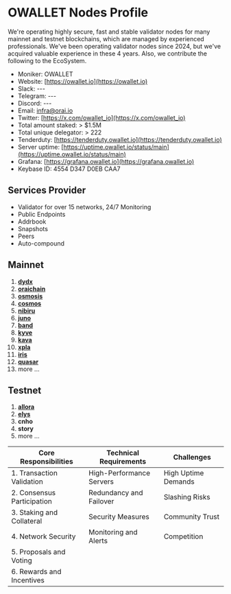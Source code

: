 # OWALLET Nodes Profile

We're operating highly secure, fast and stable validator nodes for many mainnet and testnet blockchains, which are managed by experienced professionals. We've been operating validator nodes since 2024, but we've acquired valuable experience in these 4 years. Also, we contribute the following to the EcoSystem.

- Moniker: OWALLET
- Website: [https://owallet.io](https://owallet.io)
- Slack: ---
- Telegram: ---
- Discord: ---
- Email: infra@orai.io
- Twitter: [https://x.com/owallet_io](https://x.com/owallet_io)
- Total amount staked: > $1.5M
- Total unique delegator: > 222
- Tenderduty: [https://tenderduty.owallet.io](https://tenderduty.owallet.io)
- Server uptime: [https://uptime.owallet.io/status/main](https://uptime.owallet.io/status/main)
- Grafana: [https://grafana.owallet.io](https://grafana.owallet.io)
- Keybase ID: 4554 D347 D0EB CAA7

## Services Provider

- Validator for over 15 networks, 24/7 Monitoring
- Public Endpoints
- Addrbook
- Snapshots
- Peers
- Auto-compound

## Mainnet

1. [**dydx**](/mainnet/dydx.md)
2. [**oraichain**](/mainnet/oraichain.md)
3. [**osmosis**](/mainnet/osmosis.md)
4. [**cosmos**](/mainnet/cosmos.md)
5. [**nibiru**](/mainnet/nibiru.md)
6. [**juno**](/mainnet/juno.md)
7. [**band**](/mainnet/band.md)
8. [**kyve**](/mainnet/kyve.md)
9. [**kava**](/mainnet/kava.md)
10. [**xpla**](/mainnet/xpla.md)
11. [**iris**](/mainnet/iris.md)
12. [**quasar**](/mainnet/quasar.md)
13. more ...

## Testnet

1. [**allora**](/testnet/allora.md)
2. [**elys**](/testnet/elys.md)
3. **cnho**
4. **story**
5. more ...

| Core Responsibilities      | Technical Requirements   | Challenges          |
|----------------------------|--------------------------|---------------------|
| 1. Transaction Validation  | High-Performance Servers | High Uptime Demands |
| 2. Consensus Participation | Redundancy and Failover  | Slashing Risks      |
| 3. Staking and Collateral  | Security Measures        | Community Trust     |
| 4. Network Security        | Monitoring and Alerts    | Competition         |
| 5. Proposals and Voting    |                          |                     |
| 6. Rewards and Incentives  |                          |                     |
